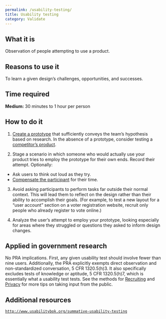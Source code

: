 ```yaml
---
permalink: /usability-testing/
title: Usability testing
category: Validate
---
```


## What it is

Observation of people attempting to use a product.

## Reasons to use it

To learn a given design’s challenges, opportunities, and successes.

## Time required

**Medium:** 30 minutes to 1 hour per person

## How to do it

1. [Create a prototype](../prototyping/) that sufficiently conveys the team’s hypothesis based on research. In the absence of a prototype, consider testing a [competitor’s product](../comparative-analysis/).

2. Stage a scenario in which someone who would actually use your product tries to employ the prototype for their own ends. Record their attempt. Optionally:
 - Ask users to think out loud as they try.
 - [Compensate the participant](../incentives/) for their time.

3. Avoid asking participants to perform tasks far outside their normal context. This will lead them to reflect on the design rather than their ability to accomplish their goals. (For example, to test a new layout for a “user account” section on a voter registration website, recruit only people who already register to vote online.)

4. Analyze the user’s attempt to employ your prototype, looking especially for areas where they struggled or questions they asked to inform design changes.

## Applied in government research

No PRA implications. First, any given usability test should involve fewer than nine users. Additionally, the PRA explicitly exempts direct observation and non-standardized conversation, 5 CFR 1320.5(h)3. It also specifically excludes tests of knowledge or aptitude, 5 CFR 1320.5(h)7, which is essentially what a usability test tests. See the methods for [Recruiting](../recruiting/) and [Privacy](../privacy/) for more tips on taking input from the public.

## Additional resources

[`http://www.usabilitybok.org/summative-usability-testing`](http://www.usabilitybok.org/summative-usability-testing)
